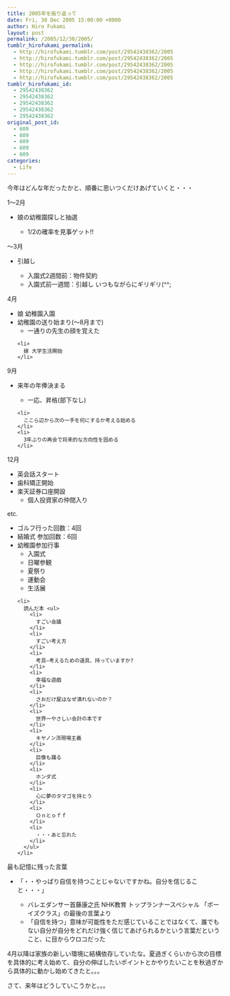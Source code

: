 ```yaml
---
title: 2005年を振り返って
date: Fri, 30 Dec 2005 15:00:00 +0000
author: Hiro Fukami
layout: post
permalink: /2005/12/30/2005/
tumblr_hirofukami_permalink:
  - http://hirofukami.tumblr.com/post/29542438362/2005
  - http://hirofukami.tumblr.com/post/29542438362/2005
  - http://hirofukami.tumblr.com/post/29542438362/2005
  - http://hirofukami.tumblr.com/post/29542438362/2005
  - http://hirofukami.tumblr.com/post/29542438362/2005
tumblr_hirofukami_id:
  - 29542438362
  - 29542438362
  - 29542438362
  - 29542438362
  - 29542438362
original_post_id:
  - 609
  - 609
  - 609
  - 609
  - 609
categories:
  - Life
---
```

<div class="section">
  <p>
    今年はどんな年だったかと、順番に思いつくだけあげていくと・・・
  </p>
  
  <p>
    1～2月
  </p>
  
  <ul>
    <li>
      娘の幼稚園探しと抽選</p> <ul>
        <li>
          1/2の確率を見事ゲット!!
        </li>
      </ul>
    </li>
  </ul>
  
  <p>
    ～3月
  </p>
  
  <ul>
    <li>
      引越し</p> <ul>
        <li>
          入園式2週間前：物件契約
        </li>
        <li>
          入園式前一週間：引越し いつもながらにギリギリ(^^;
        </li>
      </ul>
    </li>
  </ul>
  
  <p>
    4月
  </p>
  
  <ul>
    <li>
      娘 幼稚園入園
    </li>
    <li>
      幼稚園の送り始まり(～8月まで) <ul>
        <li>
          一通りの先生の顔を覚えた
        </li>
      </ul>
    </li>
    
    <li>
      嫁 大学生活開始
    </li>
  </ul>
  
  <p>
    9月
  </p>
  
  <ul>
    <li>
      来年の年俸決まる</p> <ul>
        <li>
          一応、昇格(部下なし)
        </li>
      </ul>
    </li>
    
    <li>
      ここら辺から次の一手を何にするか考える始める
    </li>
    <li>
      3年ぶりの再会で将来的な方向性を固める
    </li>
  </ul>
  
  <p>
    12月
  </p>
  
  <ul>
    <li>
      英会話スタート
    </li>
    <li>
      歯科矯正開始
    </li>
    <li>
      楽天証券口座開設 <ul>
        <li>
          個人投資家の仲間入り
        </li>
      </ul>
    </li>
  </ul>
  
  <p>
    etc.
  </p>
  
  <ul>
    <li>
      ゴルフ行った回数：4回
    </li>
    <li>
      結婚式 参加回数：6回
    </li>
    <li>
      幼稚園参加行事 <ul>
        <li>
          入園式
        </li>
        <li>
          日曜参観
        </li>
        <li>
          夏祭り
        </li>
        <li>
          運動会
        </li>
        <li>
          生活展
        </li>
      </ul>
    </li>
    
    <li>
      読んだ本 <ul>
        <li>
          すごい会議
        </li>
        <li>
          すごい考え方
        </li>
        <li>
          考具―考えるための道具、持っていますか?
        </li>
        <li>
          幸福な遊戯
        </li>
        <li>
          さおだけ屋はなぜ潰れないのか？
        </li>
        <li>
          世界一やさしい会計の本です
        </li>
        <li>
          キヤノン流現場主義
        </li>
        <li>
          巨像も踊る
        </li>
        <li>
          ホンダ式
        </li>
        <li>
          心に夢のタマゴを持とう
        </li>
        <li>
          Ｏｎとｏｆｆ
        </li>
        <li>
          ・・・あと忘れた
        </li>
      </ul>
    </li>
  </ul>
  
  <p>
    最も記憶に残った言葉
  </p>
  
  <ul>
    <li>
      「・・やっぱり自信を持つことじゃないですかね。自分を信じること・・・」</p> <ul>
        <li>
          バレエダンサー首藤康之氏 NHK教育 トップランナースペシャル 「ボーイズクラス」の最後の言葉より
        </li>
        <li>
          「自信を持つ」意味が可能性をただ感じていることではなくて、誰でもない自分が自分をどれだけ強く信じてあげられるかという言葉だということ、に目からウロコだった
        </li>
      </ul>
    </li>
  </ul>
  
  <p>
    4月以降は家族の新しい環境に結構依存していたな。夏過ぎくらいから次の目標を具体的に考え始めて、自分の伸ばしたいポイントとかやりたいことを秋過ぎから具体的に動かし始めてきたと。。。
  </p>
  
  <p>
    さて、来年はどうしていこうかと。。。
  </p>
</div>